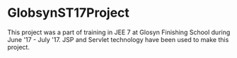 # GlobsynST17Project
This project was a part of training in JEE 7 at Glosyn Finishing School during June '17 - July '17. JSP and Servlet technology have been used to make this project.
